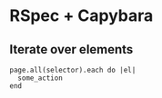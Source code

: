 # RSpec + Capybara

## Iterate over elements
```
page.all(selector).each do |el|
  some_action
end
```
